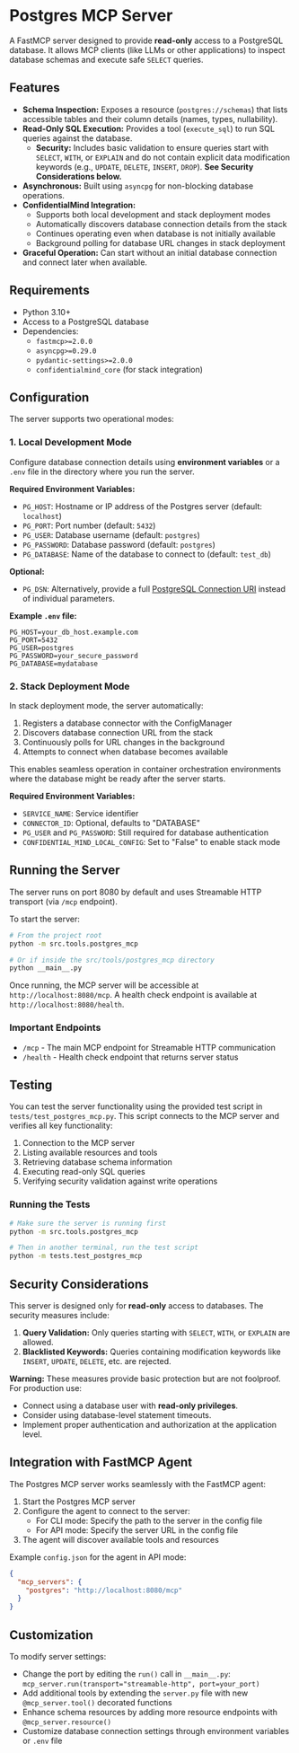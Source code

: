 # Postgres MCP Server

A FastMCP server designed to provide **read-only** access to a PostgreSQL database. It allows MCP clients (like LLMs or other applications) to inspect database schemas and execute safe `SELECT` queries.

## Features

- **Schema Inspection:** Exposes a resource (`postgres://schemas`) that lists accessible tables and their column details (names, types, nullability).
- **Read-Only SQL Execution:** Provides a tool (`execute_sql`) to run SQL queries against the database.
  - **Security:** Includes basic validation to ensure queries start with `SELECT`, `WITH`, or `EXPLAIN` and do not contain explicit data modification keywords (e.g., `UPDATE`, `DELETE`, `INSERT`, `DROP`). **See Security Considerations below.**
- **Asynchronous:** Built using `asyncpg` for non-blocking database operations.
- **ConfidentialMind Integration:**
  - Supports both local development and stack deployment modes
  - Automatically discovers database connection details from the stack
  - Continues operating even when database is not initially available
  - Background polling for database URL changes in stack deployment
- **Graceful Operation:** Can start without an initial database connection and connect later when available.

## Requirements

- Python 3.10+
- Access to a PostgreSQL database
- Dependencies:
  - `fastmcp>=2.0.0`
  - `asyncpg>=0.29.0`
  - `pydantic-settings>=2.0.0`
  - `confidentialmind_core` (for stack integration)

## Configuration

The server supports two operational modes:

### 1. Local Development Mode

Configure database connection details using **environment variables** or a `.env` file in the directory where you run the server.

**Required Environment Variables:**

- `PG_HOST`: Hostname or IP address of the Postgres server (default: `localhost`)
- `PG_PORT`: Port number (default: `5432`)
- `PG_USER`: Database username (default: `postgres`)
- `PG_PASSWORD`: Database password (default: `postgres`)
- `PG_DATABASE`: Name of the database to connect to (default: `test_db`)

**Optional:**

- `PG_DSN`: Alternatively, provide a full [PostgreSQL Connection URI](https://www.postgresql.org/docs/current/libpq-connect.html#LIBPQ-CONNSTRING) instead of individual parameters.

**Example `.env` file:**

```dotenv
PG_HOST=your_db_host.example.com
PG_PORT=5432
PG_USER=postgres
PG_PASSWORD=your_secure_password
PG_DATABASE=mydatabase
```

### 2. Stack Deployment Mode

In stack deployment mode, the server automatically:

1. Registers a database connector with the ConfigManager
2. Discovers database connection URL from the stack
3. Continuously polls for URL changes in the background
4. Attempts to connect when database becomes available

This enables seamless operation in container orchestration environments where the database might be ready after the server starts.

**Required Environment Variables:**

- `SERVICE_NAME`: Service identifier
- `CONNECTOR_ID`: Optional, defaults to "DATABASE"
- `PG_USER` and `PG_PASSWORD`: Still required for database authentication
- `CONFIDENTIAL_MIND_LOCAL_CONFIG`: Set to "False" to enable stack mode

## Running the Server

The server runs on port 8080 by default and uses Streamable HTTP transport (via `/mcp` endpoint).

To start the server:

```bash
# From the project root
python -m src.tools.postgres_mcp

# Or if inside the src/tools/postgres_mcp directory
python __main__.py
```

Once running, the MCP server will be accessible at `http://localhost:8080/mcp`.
A health check endpoint is available at `http://localhost:8080/health`.

### Important Endpoints

- `/mcp` - The main MCP endpoint for Streamable HTTP communication
- `/health` - Health check endpoint that returns server status

## Testing

You can test the server functionality using the provided test script in `tests/test_postgres_mcp.py`. This script connects to the MCP server and verifies all key functionality:

1. Connection to the MCP server
2. Listing available resources and tools
3. Retrieving database schema information
4. Executing read-only SQL queries
5. Verifying security validation against write operations

### Running the Tests

```bash
# Make sure the server is running first
python -m src.tools.postgres_mcp

# Then in another terminal, run the test script
python -m tests.test_postgres_mcp
```

## Security Considerations

This server is designed only for **read-only** access to databases. The security measures include:

1. **Query Validation:** Only queries starting with `SELECT`, `WITH`, or `EXPLAIN` are allowed.
2. **Blacklisted Keywords:** Queries containing modification keywords like `INSERT`, `UPDATE`, `DELETE`, etc. are rejected.

**Warning:** These measures provide basic protection but are not foolproof. For production use:

- Connect using a database user with **read-only privileges**.
- Consider using database-level statement timeouts.
- Implement proper authentication and authorization at the application level.

## Integration with FastMCP Agent

The Postgres MCP server works seamlessly with the FastMCP agent:

1. Start the Postgres MCP server
2. Configure the agent to connect to the server:
   - For CLI mode: Specify the path to the server in the config file
   - For API mode: Specify the server URL in the config file
3. The agent will discover available tools and resources

Example `config.json` for the agent in API mode:

```json
{
  "mcp_servers": {
    "postgres": "http://localhost:8080/mcp"
  }
}
```

## Customization

To modify server settings:

- Change the port by editing the `run()` call in `__main__.py`: `mcp_server.run(transport="streamable-http", port=your_port)`
- Add additional tools by extending the `server.py` file with new `@mcp_server.tool()` decorated functions
- Enhance schema resources by adding more resource endpoints with `@mcp_server.resource()`
- Customize database connection settings through environment variables or `.env` file
